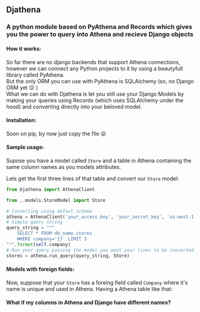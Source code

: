 ## Djathena
### A python module based on PyAthena and Records which gives you the power to query into Athena and recieve Django objects

#### How it works:
So far there are no django backends that support Athena connections, however we can connect any Python projects to it by using a beautyfull library called PyAthena.<br>But the only ORM you can use with PyAthena is SQLAlchemy (so, no Django ORM yet :pensive: )<br>What we can do with Djathena is let you still use your Django Models by making your queries using Records (which uses SQLAlchemy under the hood) and converting directly into your beloved model.
#### Installation:
Soon on pip, by now just copy the file  :stuck_out_tongue_winking_eye:

#### Sample usage:
Supose you have a model called `Store` and a table in Athena containing the same column names as you models attributes.

Lets get the first three lines of that table and convert our `Store`  model:

```Python
from Djathena import AthenaClient

from ..models.StoreModel import Store

# Connecting using defaul schema
athena = AthenaClient('your_access_key', 'your_secret_key', 'us-west-1', 'your_s3_staging_dir')
# Simple query string
query_string = """
    SELECT * FROM db_name.stores 
    WHERE company='{}' LIMIT 3
""".format(self.company)
# Run your query passing the model you want your lines to be converted to
stores = athena.run_query(query_string, Store)
```

#### Models with foreign fields:
Now, suppose that your `Store` has a foreing field called `Company` where it's name is unique and used in Athena.
Having a Athena table like that:

#### What if my columns in Athena and Django have different names?

